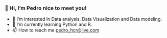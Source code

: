 ### 👋  Hi, I’m Pedro nice to meet you!
- 👀 I’m interested in Data analysis, Data Visualization and Data modeling. 
- 🌱 I’m currently learning Python and R.
- 📫 How to reach me pedro_hcr@live.com
